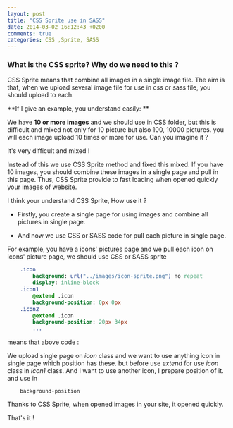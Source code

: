 ```yaml
---
layout: post
title: "CSS Sprite use in SASS"
date: 2014-03-02 16:12:43 +0200
comments: true
categories: CSS ,Sprite, SASS
---
```


### What is the CSS sprite? Why do we need to this ?

CSS Sprite means that combine all images in a single image file. The aim is that,
when we upload several image file for use in css or sass file, you should upload to each.

**If I give an example, you understand easily: **

We have **10 or more images** and we should use in CSS folder, but this is difficult
 and mixed not only for 10 picture but also 100, 10000 pictures.
you will each image upload 10 times or more for use.
Can you imagine it ?

It's very difficult and mixed !

Instead of this we use CSS Sprite method and fixed this mixed. If you have 10 images,
you should combine  these images in a single page
and pull in this page. Thus, CSS Sprite provide to fast loading  when opened quickly your images of website.

I think your understand CSS Sprite, How use it ?

- Firstly, you create a single page for using images and combine all pictures in single page.

- And now we use CSS or SASS code for pull each picture in single page.

For example, you have a icons' pictures page and we pull each icon on icons' picture page, we
should use CSS or SASS sprite

```sass
    .icon
        background: url("../images/icon-sprite.png") no repeat
        display: inline-block
    .icon1
        @extend .icon
        background-position: 0px 0px
    .icon2
        @extend .icon
        background-position: 20px 34px
        ...
```

means that above code :

We upload single page on *icon* class and we want to use anything icon in single page which position has these.
but before use *extend* for use *icon* class in *icon1* class. And I want to use another icon, I prepare position of it.
and use in

        background-position

Thanks to CSS Sprite, when opened images in your site, it opened quickly.

That's it !




